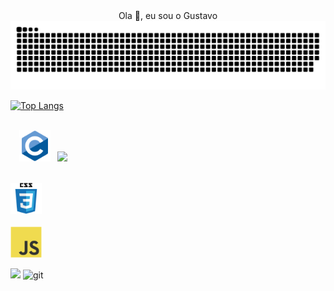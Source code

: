 <link rel="stylesheet" href="https://cdn.jsdelivr.net/gh/devicons/devicon@v2.15.1/devicon.min.css">

<div align="center">
Ola 👋, eu sou o Gustavo
</div>

<div align="center">
  <a href="https://1999azzar.github.io/1999AZZAR/">
  <img  src="https://github.com/1999AZZAR/1999AZZAR/blob/main/resources/img/grid-snake.svg"
       alt="snake" /></a>
</div>

[![Top Langs](https://github-readme-stats.vercel.app/api/top-langs/?username=dev-zanatta)](https://github.com/dev-zanatta/github-readme-stats)


  <code> 
  <img height="50" src="https://raw.githubusercontent.com/devicons/devicon/master/icons/c/c-original.svg"> </code>
  <img src="https://cdn.jsdelivr.net/gh/devicons/devicon/icons/html5/html5-original-wordmark.svg" />

  <code> <img height="50" src="https://raw.githubusercontent.com/devicons/devicon/master/icons/css3/css3-original-wordmark.svg"> </code>
  <code> <img height="50" src="https://raw.githubusercontent.com/devicons/devicon/master/icons/javascript/javascript-original.svg"> </code>  
  
  <img src="https://cdn.jsdelivr.net/gh/devicons/devicon/icons/bootstrap/bootstrap-plain.svg" />
  <img src="https://www.vectorlogo.zone/logos/git-scm/git-scm-icon.svg" alt="git" width="40" height="40"/> 
